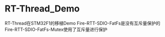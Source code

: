# RT-Thread_Demo
RT-Thread在STM32F1的移植Demo
Fire-RTT-SDIO-FatFs是没有互斥量保护的
Fire-RTT-SDIO-FatFs-Mutex使用了互斥量进行保护